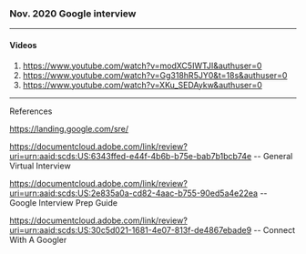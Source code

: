 ### Nov. 2020 Google interview

-----

#### Videos

1.  <https://www.youtube.com/watch?v=modXC5IWTJI&authuser=0>
2.  <https://www.youtube.com/watch?v=Gg318hR5JY0&t=18s&authuser=0>
3.  <https://www.youtube.com/watch?v=XKu_SEDAykw&authuser=0>

-----

References  
  
<https://landing.google.com/sre/>  
  
<https://documentcloud.adobe.com/link/review?uri=urn:aaid:scds:US:6343ffed-e44f-4b6b-b75e-bab7b1bcb74e> -- General Virtual Interview  
  
<https://documentcloud.adobe.com/link/review?uri=urn:aaid:scds:US:2e835a0a-cd82-4aac-b755-90ed5a4e22ea> -- Google Interview Prep Guide  
  
<https://documentcloud.adobe.com/link/review?uri=urn:aaid:scds:US:30c5d021-1681-4e07-813f-de4867ebade9> -- Connect With A Googler
